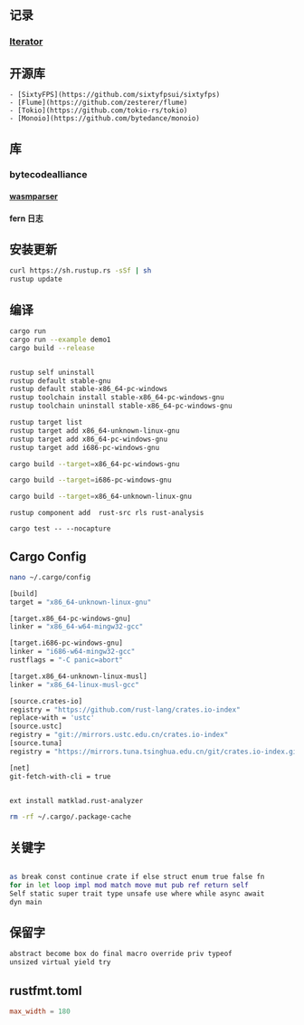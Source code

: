 ## 记录
### [Iterator](./iterator.md) 

## 开源库
    - [SixtyFPS](https://github.com/sixtyfpsui/sixtyfps) 
    - [Flume](https://github.com/zesterer/flume)
    - [Tokio](https://github.com/tokio-rs/tokio)
    - [Monoio](https://github.com/bytedance/monoio)

## 库

### bytecodealliance
#### [wasmparser](./wasmparser.md) 
#### fern 日志

## 安装更新
```bash
curl https://sh.rustup.rs -sSf | sh
rustup update
```
## 编译
```bash
cargo run
cargo run --example demo1
cargo build --release


rustup self uninstall
rustup default stable-gnu
rustup default stable-x86_64-pc-windows
rustup toolchain install stable-x86_64-pc-windows-gnu
rustup toolchain uninstall stable-x86_64-pc-windows-gnu

rustup target list
rustup target add x86_64-unknown-linux-gnu
rustup target add x86_64-pc-windows-gnu
rustup target add i686-pc-windows-gnu

cargo build --target=x86_64-pc-windows-gnu

cargo build --target=i686-pc-windows-gnu

cargo build --target=x86_64-unknown-linux-gnu

```

```
rustup component add  rust-src rls rust-analysis 

cargo test -- --nocapture
```

## Cargo Config
```bash
nano ~/.cargo/config

[build]
target = "x86_64-unknown-linux-gnu"

[target.x86_64-pc-windows-gnu]
linker = "x86_64-w64-mingw32-gcc"

[target.i686-pc-windows-gnu]
linker = "i686-w64-mingw32-gcc"
rustflags = "-C panic=abort"

[target.x86_64-unknown-linux-musl]
linker = "x86_64-linux-musl-gcc" 

[source.crates-io]
registry = "https://github.com/rust-lang/crates.io-index"
replace-with = 'ustc'
[source.ustc]
registry = "git://mirrors.ustc.edu.cn/crates.io-index"
[source.tuna]
registry = "https://mirrors.tuna.tsinghua.edu.cn/git/crates.io-index.git"

[net]
git-fetch-with-cli = true


ext install matklad.rust-analyzer

rm -rf ~/.cargo/.package-cache
```

## 关键字
```bash

as break const continue crate if else struct enum true false fn
for in let loop impl mod match move mut pub ref return self
Self static super trait type unsafe use where while async await
dyn main

```

## 保留字
```bash
abstract become box do final macro override priv typeof
unsized virtual yield try
```

## rustfmt.toml
```toml
max_width = 180
```
